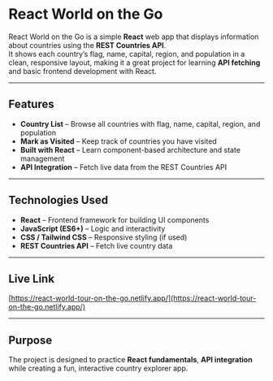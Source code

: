 # React World on the Go

React World on the Go is a simple **React** web app that displays information about countries using the **REST Countries API**.  
It shows each country’s flag, name, capital, region, and population in a clean, responsive layout, making it a great project for learning **API fetching** and basic frontend development with React. 

---

## Features
- **Country List** – Browse all countries with flag, name, capital, region, and population 
- **Mark as Visited** – Keep track of countries you have visited   
- **Built with React** – Learn component-based architecture and state management  
- **API Integration** – Fetch live data from the REST Countries API  

---

## Technologies Used
- **React** – Frontend framework for building UI components  
- **JavaScript (ES6+)** – Logic and interactivity  
- **CSS / Tailwind CSS** – Responsive styling (if used)  
- **REST Countries API** – Fetch live country data  

---

## Live Link

[https://react-world-tour-on-the-go.netlify.app/](https://react-world-tour-on-the-go.netlify.app/)

---

## Purpose
The project is designed to practice **React fundamentals**, **API integration** while creating a fun, interactive country explorer app.  
